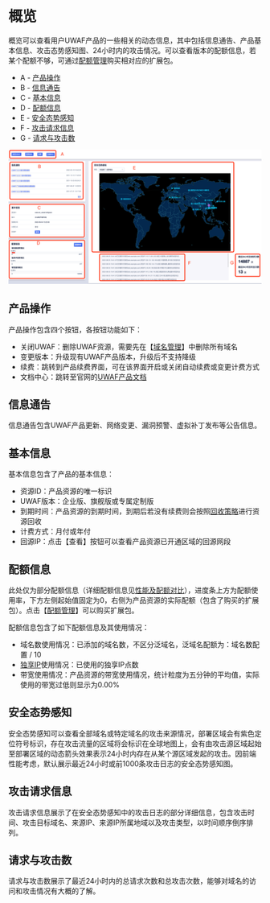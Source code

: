 # 概览

概览可以查看用户UWAF产品的一些相关的动态信息，其中包括信息通告、产品基本信息、攻击态势感知图、24小时内的攻击情况。可以查看版本的配额信息，若某个配额不够，可通过[配额管理](./Quota_management)购买相对应的扩展包。

- A - [产品操作](/uewaf/features/info/info?id=产品操作)
- B - [信息通告](/uewaf/features/info/info?id=信息通告)
- C - [基本信息](/uewaf/features/info/info?id=基本信息)
- D - [配额信息](/uewaf/features/info/info?id=配额信息)
- E - [安全态势感知](/uewaf/features/info/info?id=安全态势感知)
- F - [攻击请求信息](/uewaf/features/info/info?id=攻击请求信息)
- G - [请求与攻击数](/uewaf/features/info/info?id=请求与攻击数)

![info_img_1](/images/info_img_1.png)


## 产品操作

产品操作包含四个按钮，各按钮功能如下：
- 关闭UWAF：删除UWAF资源，需要先在【[域名管理](/uewaf/features/domain/Domain_set)】中删除所有域名
- 变更版本：升级现有UWAF产品版本，升级后不支持降级
- 续费：跳转到产品续费界面，可在该界面开启或关闭自动续费或变更计费方式
- 文档中心：跳转至官网的[UWAF产品文档](/uewaf/README)

## 信息通告

信息通告包含UWAF产品更新、网络变更、漏洞预警、虚拟补丁发布等公告信息。

## 基本信息

基本信息包含了产品的基本信息：
- 资源ID：产品资源的唯一标识
- UWAF版本：企业版、旗舰版或专属定制版
- 到期时间：产品资源的到期时间，到期后若没有续费则会按照[回收策略](/uewaf/steer/Recycling_strategy)进行资源回收
- 计费方式：月付或年付
- <div id="back-ips"></div>回源IP：点击【查看】按钮可以查看产品资源已开通区域的回源网段

## 配额信息

此处仅为部分配额信息（详细配额信息见[性能及配额对比](/uewaf/steer/Version_selection?id=性能及配额对比)），进度条上方为配额使用率，下方左侧起始值固定为0，右侧为产品资源的实际配额（包含了购买的扩展包）。点击【[配额管理](./Quota_management)】可以购买扩展包。

配额信息包含了如下配额信息及其使用情况：
- 域名数使用情况：已添加的域名数，不区分泛域名，泛域名配额为：域名数配置 / 10
- [独享IP](/uewaf/features/domain/Domain_set?id=exclusive-ip)使用情况：已使用的独享IP点数
- 带宽使用情况：产品资源的带宽使用情况，统计粒度为五分钟的平均值，实际使用的带宽过低则显示为0.00%

## 安全态势感知

安全态势感知可以查看全部域名或特定域名的攻击来源情况，部署区域会有紫色定位符号标识，存在攻击流量的区域将会标识在全球地图上，会有由攻击源区域起始至部署区域的动态箭头效果表示24小时内存在从某个源区域发起的攻击。因前端性能考虑，默认展示最近24小时或前1000条攻击日志的安全态势感知图。

## 攻击请求信息

攻击请求信息展示了在安全态势感知中的攻击日志的部分详细信息，包含攻击时间、攻击目标域名、来源IP、来源IP所属地域以及攻击类型，以时间顺序倒序排列。

## 请求与攻击数

请求与攻击数展示了最近24小时内的总请求次数和总攻击次数，能够对域名的访问和攻击情况有大概的了解。


